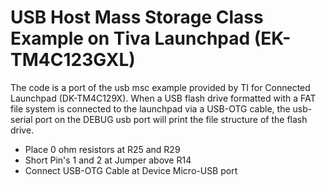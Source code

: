 
USB Host Mass Storage Class Example on Tiva Launchpad (EK-TM4C123GXL)
====================================================================

The code is a port of the usb msc example provided by TI for Connected Launchpad (DK-TM4C129X). When a USB flash drive formatted with a FAT file system is connected to the launchpad via a USB-OTG cable, the usb-serial port on the DEBUG usb port will print the file structure of the flash drive. 

- Place 0 ohm resistors at R25 and R29
- Short Pin's 1 and 2 at Jumper above R14 
- Connect USB-OTG Cable at Device Micro-USB port


